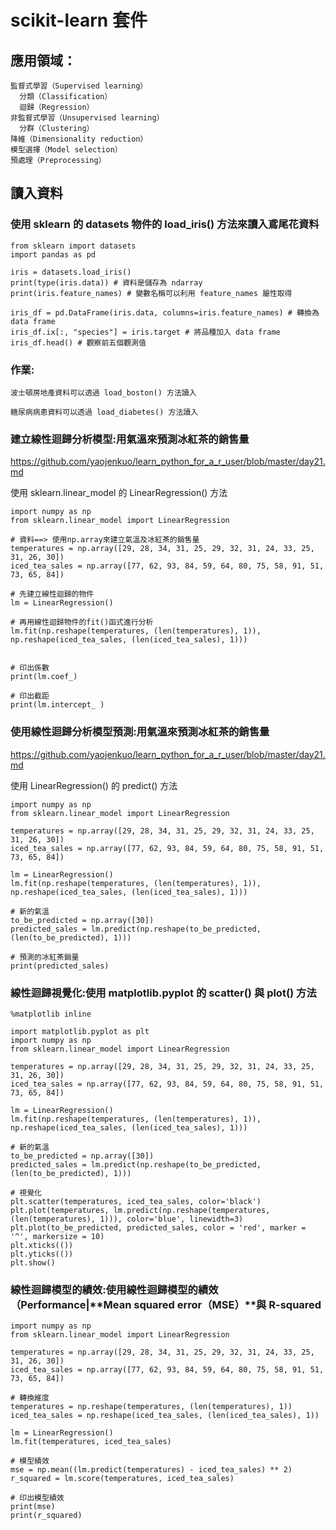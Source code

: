 # scikit-learn 套件

## 應用領域：
```
監督式學習（Supervised learning）
  分類（Classification）
  迴歸（Regression）
非監督式學習（Unsupervised learning）
  分群（Clustering）
降維（Dimensionality reduction）
模型選擇（Model selection）
預處理（Preprocessing）
```
##  讀入資料

### 使用 sklearn 的 datasets 物件的 load_iris() 方法來讀入鳶尾花資料
```
from sklearn import datasets
import pandas as pd

iris = datasets.load_iris()
print(type(iris.data)) # 資料是儲存為 ndarray
print(iris.feature_names) # 變數名稱可以利用 feature_names 屬性取得

iris_df = pd.DataFrame(iris.data, columns=iris.feature_names) # 轉換為 data frame
iris_df.ix[:, "species"] = iris.target # 將品種加入 data frame
iris_df.head() # 觀察前五個觀測值

```
### 作業:

```
波士頓房地產資料可以透過 load_boston() 方法讀入

糖尿病病患資料可以透過 load_diabetes() 方法讀入

```

###  建立線性迴歸分析模型:用氣溫來預測冰紅茶的銷售量

https://github.com/yaojenkuo/learn_python_for_a_r_user/blob/master/day21.md

使用 sklearn.linear_model 的 LinearRegression() 方法

```
import numpy as np
from sklearn.linear_model import LinearRegression

# 資料==> 使用np.array來建立氣溫及冰紅茶的銷售量
temperatures = np.array([29, 28, 34, 31, 25, 29, 32, 31, 24, 33, 25, 31, 26, 30])
iced_tea_sales = np.array([77, 62, 93, 84, 59, 64, 80, 75, 58, 91, 51, 73, 65, 84])

# 先建立線性迴歸的物件
lm = LinearRegression()

# 再用線性迴歸物件的fit()函式進行分析
lm.fit(np.reshape(temperatures, (len(temperatures), 1)), np.reshape(iced_tea_sales, (len(iced_tea_sales), 1)))


# 印出係數
print(lm.coef_)

# 印出截距
print(lm.intercept_ )

```

###  使用線性迴歸分析模型預測:用氣溫來預測冰紅茶的銷售量

https://github.com/yaojenkuo/learn_python_for_a_r_user/blob/master/day21.md

使用 LinearRegression() 的 predict() 方法
```
import numpy as np
from sklearn.linear_model import LinearRegression

temperatures = np.array([29, 28, 34, 31, 25, 29, 32, 31, 24, 33, 25, 31, 26, 30])
iced_tea_sales = np.array([77, 62, 93, 84, 59, 64, 80, 75, 58, 91, 51, 73, 65, 84])

lm = LinearRegression()
lm.fit(np.reshape(temperatures, (len(temperatures), 1)), np.reshape(iced_tea_sales, (len(iced_tea_sales), 1)))

# 新的氣溫
to_be_predicted = np.array([30])
predicted_sales = lm.predict(np.reshape(to_be_predicted, (len(to_be_predicted), 1)))

# 預測的冰紅茶銷量
print(predicted_sales)
```

### 線性迴歸視覺化:使用 matplotlib.pyplot 的 scatter() 與 plot() 方法
```
%matplotlib inline

import matplotlib.pyplot as plt
import numpy as np
from sklearn.linear_model import LinearRegression

temperatures = np.array([29, 28, 34, 31, 25, 29, 32, 31, 24, 33, 25, 31, 26, 30])
iced_tea_sales = np.array([77, 62, 93, 84, 59, 64, 80, 75, 58, 91, 51, 73, 65, 84])

lm = LinearRegression()
lm.fit(np.reshape(temperatures, (len(temperatures), 1)), np.reshape(iced_tea_sales, (len(iced_tea_sales), 1)))

# 新的氣溫
to_be_predicted = np.array([30])
predicted_sales = lm.predict(np.reshape(to_be_predicted, (len(to_be_predicted), 1)))

# 視覺化
plt.scatter(temperatures, iced_tea_sales, color='black')
plt.plot(temperatures, lm.predict(np.reshape(temperatures, (len(temperatures), 1))), color='blue', linewidth=3)
plt.plot(to_be_predicted, predicted_sales, color = 'red', marker = '^', markersize = 10)
plt.xticks(())
plt.yticks(())
plt.show()

```

### 線性迴歸模型的績效:使用線性迴歸模型的績效（Performance|**Mean squared error（MSE）**與 R-squared
```
import numpy as np
from sklearn.linear_model import LinearRegression

temperatures = np.array([29, 28, 34, 31, 25, 29, 32, 31, 24, 33, 25, 31, 26, 30])
iced_tea_sales = np.array([77, 62, 93, 84, 59, 64, 80, 75, 58, 91, 51, 73, 65, 84])

# 轉換維度
temperatures = np.reshape(temperatures, (len(temperatures), 1))
iced_tea_sales = np.reshape(iced_tea_sales, (len(iced_tea_sales), 1))

lm = LinearRegression()
lm.fit(temperatures, iced_tea_sales)

# 模型績效
mse = np.mean((lm.predict(temperatures) - iced_tea_sales) ** 2)
r_squared = lm.score(temperatures, iced_tea_sales)

# 印出模型績效
print(mse)
print(r_squared)

```
